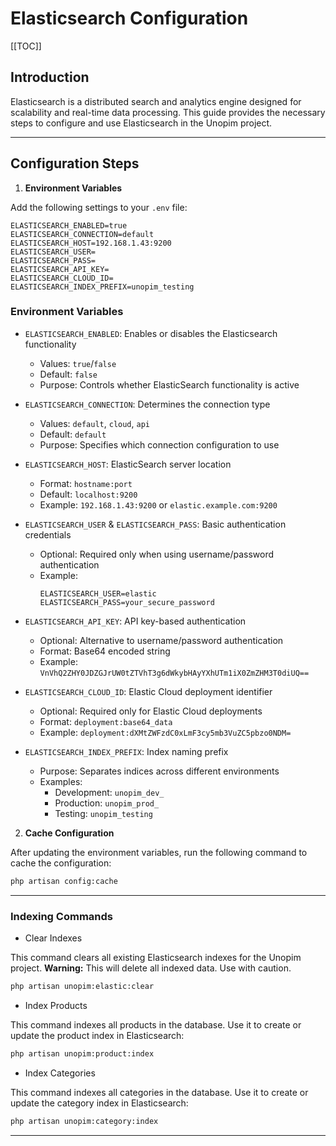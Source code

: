 
# Elasticsearch Configuration

[[TOC]]

## Introduction

Elasticsearch is a distributed search and analytics engine designed for scalability and real-time data processing. This guide provides the necessary steps to configure and use Elasticsearch in the Unopim project.

---

## Configuration Steps

  1. **Environment Variables**

Add the following settings to your `.env` file:
```env
ELASTICSEARCH_ENABLED=true
ELASTICSEARCH_CONNECTION=default
ELASTICSEARCH_HOST=192.168.1.43:9200
ELASTICSEARCH_USER=
ELASTICSEARCH_PASS=
ELASTICSEARCH_API_KEY=
ELASTICSEARCH_CLOUD_ID=
ELASTICSEARCH_INDEX_PREFIX=unopim_testing
```

### Environment Variables

- `ELASTICSEARCH_ENABLED`: Enables or disables the Elasticsearch functionality
  - Values: `true`/`false`
  - Default: `false`
  - Purpose: Controls whether ElasticSearch functionality is active

- `ELASTICSEARCH_CONNECTION`: Determines the connection type
  - Values: `default`, `cloud`, `api`
  - Default: `default`
  - Purpose: Specifies which connection configuration to use

- `ELASTICSEARCH_HOST`: ElasticSearch server location
  - Format: `hostname:port`
  - Default: `localhost:9200`
  - Example: `192.168.1.43:9200` or `elastic.example.com:9200`

- `ELASTICSEARCH_USER` & `ELASTICSEARCH_PASS`: Basic authentication credentials
  - Optional: Required only when using username/password authentication
  - Example:
    ```
    ELASTICSEARCH_USER=elastic
    ELASTICSEARCH_PASS=your_secure_password
    ```

- `ELASTICSEARCH_API_KEY`: API key-based authentication
  - Optional: Alternative to username/password authentication
  - Format: Base64 encoded string
  - Example: `VnVhQ2ZHY0JDZGJrUW0tZTVhT3g6dWkybHAyYXhUTm1iX0ZmZHM3T0diUQ==`

- `ELASTICSEARCH_CLOUD_ID`: Elastic Cloud deployment identifier
  - Optional: Required only for Elastic Cloud deployments
  - Format: `deployment:base64_data`
  - Example: `deployment:dXMtZWFzdC0xLmF3cy5mb3VuZC5pbzo0NDM=`

- `ELASTICSEARCH_INDEX_PREFIX`: Index naming prefix
  - Purpose: Separates indices across different environments
  - Examples:
    - Development: `unopim_dev_`
    - Production: `unopim_prod_`
    - Testing: `unopim_testing`

 2. **Cache Configuration**

After updating the environment variables, run the following command to cache the configuration:

```bash
php artisan config:cache
```

---

### **Indexing Commands**

  -  Clear Indexes

This command clears all existing Elasticsearch indexes for the Unopim project.
 **Warning:** This will delete all indexed data. Use with caution.

```bash
php artisan unopim:elastic:clear
```

 - Index Products

This command indexes all products in the database.
Use it to create or update the product index in Elasticsearch:

```bash
php artisan unopim:product:index
```

 - Index Categories

This command indexes all categories in the database.
Use it to create or update the category index in Elasticsearch:

```bash
php artisan unopim:category:index
```

---